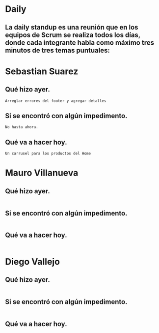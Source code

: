 # Daily

## La daily standup es una reunión que en los equipos de Scrum se realiza todos los días, donde cada integrante habla como máximo tres minutos de tres temas puntuales:

# Sebastian Suarez

## Qué hizo ayer.

```
Arreglar errores del footer y agregar detalles
```

## Si se encontró con algún impedimento.

```
No hasta ahora.
```

## Qué va a hacer hoy.

```
Un carrusel para los productos del Home
```

# Mauro Villanueva

## Qué hizo ayer.

```

```

## Si se encontró con algún impedimento.

```

```

## Qué va a hacer hoy.

```

```

# Diego Vallejo

## Qué hizo ayer.

```

```

## Si se encontró con algún impedimento.

```

```

## Qué va a hacer hoy.

```

```
